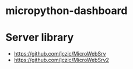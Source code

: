 # micropython-dashboard

# Server library
- https://github.com/jczic/MicroWebSrv
- https://github.com/jczic/MicroWebSrv2